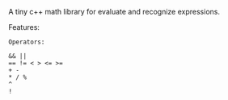 A tiny c++ math library for evaluate and recognize expressions.

Features:

    Operators:
```
&& ||
== != < > <= >=
+ -
* / %
^
!
```